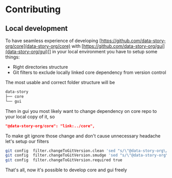 # Contributing

## Local development

To have seamless experience of developing [https://github.com/data-story-org/core](data-story-org/core) with [https://github.com/data-story-org/gui](data-story-org/gui)[] in your local environment you have to setup some things:

- Right directories structure
- Git filters to exclude locally linked core dependency from version control

The most usable and correct folder structure will be

```sh
data-story
├── core
└── gui
```

Then in gui you most likely want to change dependency on core repo to your local copy of it, so

```json
"@data-story-org/core": "link:../core",
```

To make git ignore those change and don't cause unnecessary headache let's setup our filters

```sh
git config  filter.changeToGitVersion.clean 'sed "s/\"@data-story-org\/core\": .*/\"@data-story-org\/core\": \"data-story-org\/core#master\",/"'
git config  filter.changeToGitVersion.smudge 'sed "s/\"@data-story-org\/core\": .*/\"@data-story-org\/core#master\": \"link:..\/core\",/"'
git config  filter.changeToGitVersion.required true
```

That's all, now it's possible to develop core and gui freely
